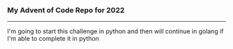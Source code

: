 ### My Advent of Code Repo for 2022
-----
I'm going to start this challenge in python and then will continue in golang if I'm able to complete it in python
